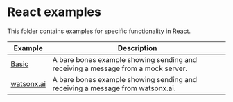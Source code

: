 # React examples

This folder contains examples for specific functionality in React.

| Example                  | Description                                                                      |
| ------------------------ | -------------------------------------------------------------------------------- |
| [Basic](./basic/)        | A bare bones example showing sending and receiving a message from a mock server. |
| [watsonx.ai](./watsonx/) | A bare bones example showing sending and receiving a message from watsonx.ai.    |
